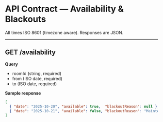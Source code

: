 # API Contract — Availability & Blackouts

All times ISO 8601 (timezone aware). Responses are JSON.

---

## GET /availability
**Query**
- roomId (string, required)
- from (ISO date, required)
- to   (ISO date, required)

**Sample response**
```json
[
  { "date": "2025-10-20", "available": true,  "blackoutReason": null },
  { "date": "2025-10-21", "available": false, "blackoutReason": "Maintenance" }
]

